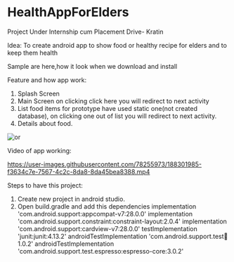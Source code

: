 # HealthAppForElders
Project Under Internship cum Placement Drive- Kratin

Idea: To create android app to show food or healthy recipe for elders and to keep them health

Sample are here,how it look when we download and install

Feature and how app work:
1) Splash Screen
2) Main Screen on clicking click here you will redirect to next activity
3) List food items for prototype have used static one(not created database), on clicking one out of list you will redirect to next activity.
4) Details about food.

![or](https://user-images.githubusercontent.com/78255973/188302237-a9d33b5c-a6a7-48f8-98a8-ecd3e0909cfe.jpg)

Video of app working:

https://user-images.githubusercontent.com/78255973/188301985-f3634c7e-7567-4c2c-8da8-8da45bea8388.mp4

Steps to have this project:
1) Create new project in android studio.
2) Open build.gradle and add this dependencies
    implementation 'com.android.support:appcompat-v7:28.0.0'
    implementation 'com.android.support.constraint:constraint-layout:2.0.4'
    implementation 'com.android.support:cardview-v7:28.0.0'
    testImplementation 'junit:junit:4.13.2'
    androidTestImplementation 'com.android.support.test:runner:1.0.2'
    androidTestImplementation 'com.android.support.test.espresso:espresso-core:3.0.2'
